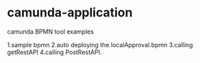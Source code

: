 # camunda-application



camunda BPMN tool examples

1.sample bpmn
2.auto deploying the localApproval.bpmn
3.calling getRestAPI
4.calling PostRestAPI.
